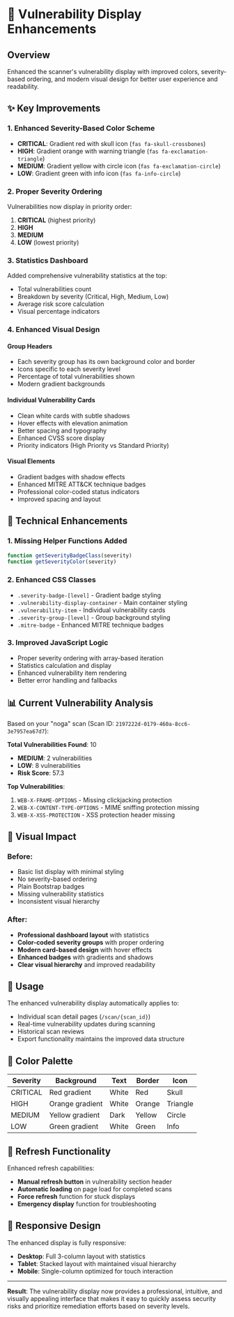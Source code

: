 # 🎨 Vulnerability Display Enhancements

## Overview
Enhanced the scanner's vulnerability display with improved colors, severity-based ordering, and modern visual design for better user experience and readability.

## ✨ Key Improvements

### 1. **Enhanced Severity-Based Color Scheme**
- **CRITICAL**: Gradient red with skull icon (`fas fa-skull-crossbones`)
- **HIGH**: Gradient orange with warning triangle (`fas fa-exclamation-triangle`) 
- **MEDIUM**: Gradient yellow with circle icon (`fas fa-exclamation-circle`)
- **LOW**: Gradient green with info icon (`fas fa-info-circle`)

### 2. **Proper Severity Ordering**
Vulnerabilities now display in priority order:
1. **CRITICAL** (highest priority)
2. **HIGH** 
3. **MEDIUM**
4. **LOW** (lowest priority)

### 3. **Statistics Dashboard**
Added comprehensive vulnerability statistics at the top:
- Total vulnerabilities count
- Breakdown by severity (Critical, High, Medium, Low)
- Average risk score calculation
- Visual percentage indicators

### 4. **Enhanced Visual Design**

#### Group Headers
- Each severity group has its own background color and border
- Icons specific to each severity level
- Percentage of total vulnerabilities shown
- Modern gradient backgrounds

#### Individual Vulnerability Cards
- Clean white cards with subtle shadows
- Hover effects with elevation animation
- Better spacing and typography
- Enhanced CVSS score display
- Priority indicators (High Priority vs Standard Priority)

#### Visual Elements
- Gradient badges with shadow effects
- Enhanced MITRE ATT&CK technique badges
- Professional color-coded status indicators
- Improved spacing and layout

## 🔧 Technical Enhancements

### 1. **Missing Helper Functions Added**
```javascript
function getSeverityBadgeClass(severity)
function getSeverityColor(severity)
```

### 2. **Enhanced CSS Classes**
- `.severity-badge-[level]` - Gradient badge styling
- `.vulnerability-display-container` - Main container styling
- `.vulnerability-item` - Individual vulnerability cards
- `.severity-group-[level]` - Group background styling
- `.mitre-badge` - Enhanced MITRE technique badges

### 3. **Improved JavaScript Logic**
- Proper severity ordering with array-based iteration
- Statistics calculation and display
- Enhanced vulnerability item rendering
- Better error handling and fallbacks

## 📊 Current Vulnerability Analysis

Based on your "noga" scan (Scan ID: `2197222d-0179-460a-8cc6-3e7957ea67d7`):

**Total Vulnerabilities Found**: 10
- **MEDIUM**: 2 vulnerabilities  
- **LOW**: 8 vulnerabilities
- **Risk Score**: 57.3

**Top Vulnerabilities**:
1. `WEB-X-FRAME-OPTIONS` - Missing clickjacking protection
2. `WEB-X-CONTENT-TYPE-OPTIONS` - MIME sniffing protection missing
3. `WEB-X-XSS-PROTECTION` - XSS protection header missing

## 🎯 Visual Impact

### Before:
- Basic list display with minimal styling
- No severity-based ordering
- Plain Bootstrap badges
- Missing vulnerability statistics
- Inconsistent visual hierarchy

### After:
- **Professional dashboard layout** with statistics
- **Color-coded severity groups** with proper ordering
- **Modern card-based design** with hover effects
- **Enhanced badges** with gradients and shadows
- **Clear visual hierarchy** and improved readability

## 🚀 Usage

The enhanced vulnerability display automatically applies to:
- Individual scan detail pages (`/scan/{scan_id}`)
- Real-time vulnerability updates during scanning
- Historical scan reviews
- Export functionality maintains the improved data structure

## 🎨 Color Palette

| Severity | Background | Text | Border | Icon |
|----------|------------|------|--------|------|
| CRITICAL | Red gradient | White | Red | Skull |
| HIGH | Orange gradient | White | Orange | Triangle |
| MEDIUM | Yellow gradient | Dark | Yellow | Circle |
| LOW | Green gradient | White | Green | Info |

## 🔄 Refresh Functionality

Enhanced refresh capabilities:
- **Manual refresh button** in vulnerability section header
- **Automatic loading** on page load for completed scans
- **Force refresh** function for stuck displays
- **Emergency display** function for troubleshooting

## 📱 Responsive Design

The enhanced display is fully responsive:
- **Desktop**: Full 3-column layout with statistics
- **Tablet**: Stacked layout with maintained visual hierarchy  
- **Mobile**: Single-column optimized for touch interaction

---

**Result**: The vulnerability display now provides a professional, intuitive, and visually appealing interface that makes it easy to quickly assess security risks and prioritize remediation efforts based on severity levels. 